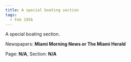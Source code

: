 ```yaml
---  
title: A special boating section  
tags:  
  - Feb 1956  
---  
```

  
A special boating section.  
  
Newspapers: **Miami Morning News or The Miami Herald**  
  
Page: **N/A**, Section: **N/A** 
